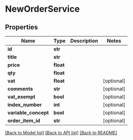 # NewOrderService

## Properties
Name | Type | Description | Notes
------------ | ------------- | ------------- | -------------
**id** | **str** |  | 
**title** | **str** |  | 
**price** | **float** |  | 
**qty** | **float** |  | 
**vat** | **float** |  | [optional] 
**comments** | **str** |  | [optional] 
**vat_exempt** | **bool** |  | [optional] 
**index_number** | **int** |  | [optional] 
**variable_concept** | **bool** |  | [optional] 
**order_item_id** | **str** |  | [optional] 

[[Back to Model list]](../README.md#documentation-for-models) [[Back to API list]](../README.md#documentation-for-api-endpoints) [[Back to README]](../README.md)


